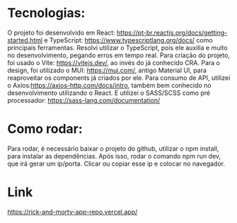 # Tecnologias:

O projeto foi desenvolvido em React: https://pt-br.reactjs.org/docs/getting-started.html e TypeScript: https://www.typescriptlang.org/docs/ como principais ferramentas. Resolvi utilizar o TypeScript, pois ele auxilia e muito no desenvolvimento, pegando erros em tempo real. Para criação do projeto, foi usado o Vite: https://vitejs.dev/, ao invés do já conhecido CRA. Para o design, foi utilizado o MUI: https://mui.com/, antigo Material UI, para reaproveitar os components já criados por ele. Para consumo de API, utilizei o Axios:https://axios-http.com/docs/intro, também bem conhecido no desenvolvimento utilizando o React. E utilizei o SASS/SCSS como pré processador: https://sass-lang.com/documentation/

# Como rodar:

Para rodar, é necessário baixar o projeto do github, utilizar o npm install, para instalar as dependências. Após isso, rodar o comando npm run dev, que irá gerar um ip/porta. Clicar ou copiar esse ip e colocar no navegador.

# Link

https://rick-and-morty-app-repo.vercel.app/

